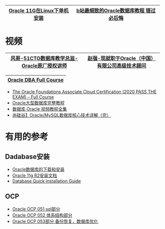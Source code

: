 

[Oracle 11G在Linux下单机安装](https://www.bilibili.com/video/av16502137/?spm_id_from=333.788.videocard.8)|[b站最细致的Oracle数据库教程 错过必后悔](https://www.bilibili.com/video/BV1AE411p79z/?spm_id_from=333.788.videocard.11)|
---|---|

# 视频

[风哥-51CTO数据库教学总监-Oracle原厂授权讲师](https://edu.51cto.com/lecturer/8020378-p1.html)|[赵强-现就职于Oracle（中国）有限公司高级技术顾问](https://edu.51cto.com/lecturer/2788082-p4-c16.html)|
---|---|

[ Oracle DBA Full Course ](https://www.youtube.com/watch?v=Xfy4VUIXDD4)|
---|

* [The Oracle Foundations Associate Cloud Certification (2020 PASS THE EXAM) – Full Course](https://www.youtube.com/watch?v=si9tjcnxruU)
* [Oracle大型数据库完整教程](https://www.bilibili.com/video/av49846664?from=search&seid=16303346480273029728)
* [数据库 Oracle 视频教程全集](https://www.bilibili.com/video/av59590533/?spm_id_from=333.788.videocard.0)
* [尚硅谷】Oracle/MySQL数据库核心技术详解（完）](https://www.bilibili.com/video/av62496628?from=search&seid=6481752262698197941)

# 有用的参考

## Dadabase安装
* [Oracle数据库的下载和安装](https://www.shuzhiduo.com/A/xl56V6p75r/)
* [Oracle 11g R2安装文档](https://developer.aliyun.com/article/714450)
* [Database Quick Installation Guide](https://docs.oracle.com/cd/E11882_01/install.112/e24326/toc.htm)

 ## OCP
 
 * [Oracle OCP 051 sql部分](https://www.bilibili.com/video/av49403322/?spm_id_from=333.788.videocard.0)
 * [Oracle OCP 052 体系结构部分](https://www.bilibili.com/video/av48867092/?spm_id_from=333.788.videocard.7)
 * [Oracle OCP 053部分 备份恢复，数据库优化](https://www.bilibili.com/video/av49403769/?spm_id_from=333.788.videocard.0)
